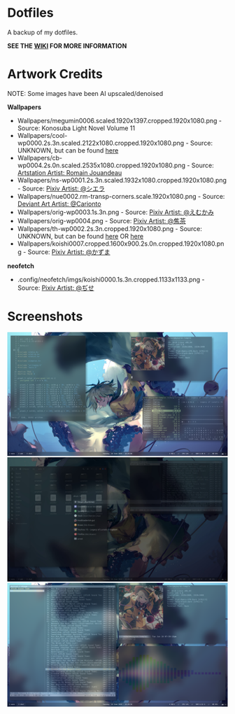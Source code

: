 # Dotfiles

A backup of my dotfiles.

**SEE THE [WIKI](https://github.com/mrniceguy127/dotfiles/wiki) FOR MORE INFORMATION**

# Artwork Credits

NOTE: Some images have been AI upscaled/denoised

**Wallpapers**

- Wallpapers/megumin0006.scaled.1920x1397.cropped.1920x1080.png - Source: Konosuba Light Novel Volume 11
- Wallpapers/cool-wp0000.2s.3n.scaled.2122x1080.cropped.1920x1080.png - Source: UNKNOWN, but can be found [here](https://osu.ppy.sh/beatmapsets/675779)
- Wallpapers/cb-wp0004.2s.0n.scaled.2535x1080.cropped.1920x1080.png - Source: [Artstation Artist: Romain Jouandeau](https://www.artstation.com/artwork/A61no)
- Wallpapers/ns-wp0001.2s.3n.scaled.1932x1080.cropped.1920x1080.png - Source: [Pixiv Artist: @シエラ](https://www.pixiv.net/en/artworks/65053285)
- Wallpapers/nue0002.rm-transp-corners.scale.1920x1080.png - Source: [Deviant Art Artist: @Carionto](https://www.deviantart.com/carionto/art/Touhou-Nue-Houjuu-minimalism-wallpaper-668541546)
- Wallpapers/orig-wp0003.1s.3n.png - Source: [Pixiv Artist: @えむかみ](https://www.pixiv.net/en/artworks/58823660)
- Wallpapers/orig-wp0004.png - Source: [Pixiv Artist: @焦茶](https://www.pixiv.net/en/artworks/74017219)
- Wallpapers/th-wp0002.2s.3n.cropped.1920x1080.png - Source: UNKNOWN, but can be found [here](https://osu.ppy.sh/beatmapsets/158023) OR [here](https://www.youtube.com/watch?v=lkicMsn-s_8)
- Wallpapers/koishi0007.cropped.1600x900.2s.0n.cropped.1920x1080.png - Source: [Pixiv Artist: @かずま](https://www.pixiv.net/en/artworks/61945190)

**neofetch**

- .config/neofetch/imgs/koishi0000.1s.3n.cropped.1133x1133.png - Source: [Pixiv Artist: @ぢせ](https://www.pixiv.net/en/artworks/76625949)

# Screenshots

![Preview 1](screenshots/koishi-theme-prev0000.png)
![Preview 2](screenshots/koishi-theme-prev0001.png)
![Preview 3](screenshots/koishi-theme-prev0002.png)
